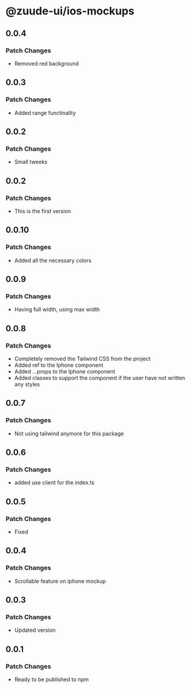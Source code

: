 # @zuude-ui/ios-mockups

## 0.0.4

### Patch Changes

- Removed red background

## 0.0.3

### Patch Changes

- Added range functinality

## 0.0.2

### Patch Changes

- Small tweeks

## 0.0.2

### Patch Changes

- This is the first version

## 0.0.10

### Patch Changes

- Added all the necessary colors

## 0.0.9

### Patch Changes

- Having full width, using max width

## 0.0.8

### Patch Changes

- Completely removed the Tailwind CSS from the project
- Added ref to the Iphone component
- Added ...props to the Iphone component
- Added classes to support the component if the user have not written any styles

## 0.0.7

### Patch Changes

- Not using tailwind anymore for this package

## 0.0.6

### Patch Changes

- added use client for the index.ts

## 0.0.5

### Patch Changes

- Fixed

## 0.0.4

### Patch Changes

- Scrollable feature on iphone mockup

## 0.0.3

### Patch Changes

- Updated version

## 0.0.1

### Patch Changes

- Ready to be published to npm
